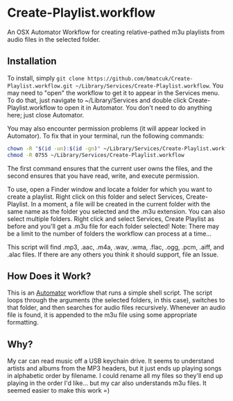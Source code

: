 Create-Playlist.workflow
========================

An OSX Automator Workflow for creating relative-pathed m3u playlists from audio
files in the selected folder.

Installation
------------

To install, simply `git clone
https://github.com/bmatcuk/Create-Playlist.workflow.git
~/Library/Services/Create-Playlist.workflow`. You may need to "open" the
workflow to get it to appear in the Services menu. To do that, just navigate to
~/Library/Services and double click Create-Playlist.workflow to open it in
Automator. You don't need to do anything here; just close Automator.

You may also encounter permission problems (it will appear locked in
Automator). To fix that in your terminal, run the following commands:

```bash
chown -R "$(id -un):$(id -gn)" ~/Library/Services/Create-Playlist.workflow
chmod -R 0755 ~/Library/Services/Create-Playlist.workflow
```

The first command ensures that the current user owns the files, and the second
ensures that you have read, write, and execute permission.

To use, open a Finder window and locate a folder for which you want to create a
playlist. Right click on this folder and select Services, Create-Playlist. In a
moment, a file will be created in the current folder with the same name as the
folder you selected and the .m3u extension. You can also select multiple
folders. Right click and select Services, Create Playlist as before and you'll
get a .m3u file for each folder selected! Note: There may be a limit to the
number of folders the workflow can process at a time...

This script will find .mp3, .aac, .m4a, .wav, .wma, .flac, .ogg, .pcm, .aiff,
and .alac files. If there are any others you think it should support, file an
Issue.

How Does it Work?
-----------------

This is an [Automator](http://macosxautomation.com/automator/) workflow that
runs a simple shell script. The script loops through the arguments (the
selected folders, in this case), switches to that folder, and then searches for
audio files recursively. Whenever an audio file is found, it is appended to the
m3u file using some appropriate formatting.

Why?
----

My car can read music off a USB keychain drive. It seems to understand artists
and albums from the MP3 headers, but it just ends up playing songs in
alphabetic order by filename. I could rename all my files so they'll end up
playing in the order I'd like... but my car also understands m3u files. It
seemed easier to make this work =)

